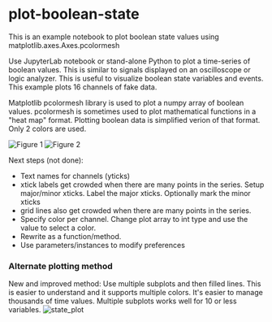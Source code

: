 # plot-boolean-state
This is an example notebook to plot boolean state values using matplotlib.axes.Axes.pcolormesh

Use JupyterLab notebook or stand-alone Python to plot a time-series of boolean values. This is similar to signals displayed on an oscilloscope or logic analyzer. This is useful to visualize boolean state variables and events.  This example plots 16 channels of fake data.  

Matplotlib pcolormesh library is used to plot a numpy array of boolean values. pcolormesh is sometimes used to plot mathematical functions in a "heat map" format. Plotting boolean data is simplified verion of that format. Only 2 colors are used.

![Figure 1](https://github.com/user-attachments/assets/8c9db483-4aa7-46b3-9bb4-fb1b872a917d)
![Figure 2](https://github.com/user-attachments/assets/f629c6a6-e093-4808-9714-c459506e44f8)

Next steps (not done):
- Text names for channels (yticks)
- xtick labels get crowded when there are many points in the series. Setup major/minor xticks. Label the major xticks. Optionally mark the minor xticks
- grid lines also get crowded when there are many points in the series.
- Specify color per channel. Change plot array to int type and use the value to select a color.
- Rewrite as a function/method.
- Use parameters/instances to modify preferences

### Alternate plotting method
New and improved method: Use multiple subplots and then filled lines. This is easier to understand and it supports multiple colors. It's easier to manage thousands of time values. Multiple subplots works well for 10 or less variables.
![state_plot](https://github.com/user-attachments/assets/2e5fda84-da06-40e5-a942-482530ad68f9)
